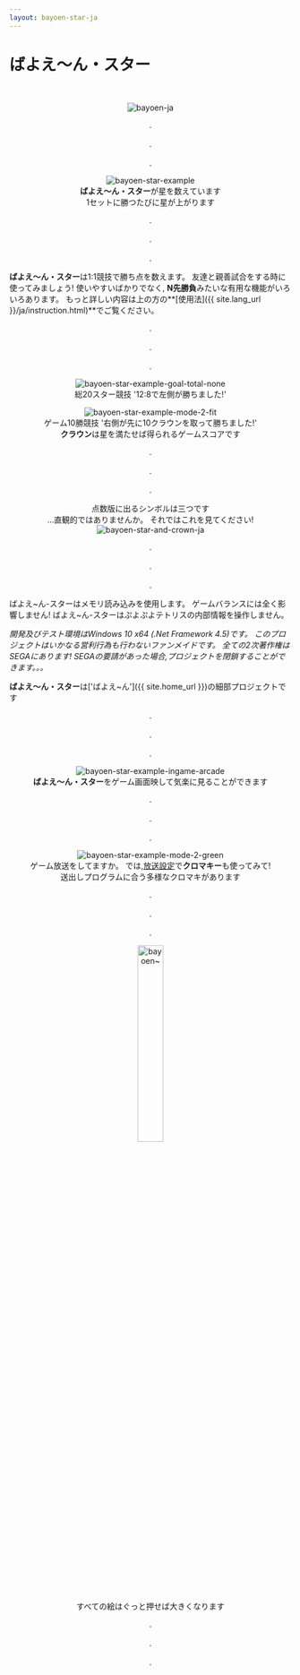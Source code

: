```yaml
---
layout: bayoen-star-ja
---
```


# ばよえ〜ん・スター

<br/>
<p align="center">
    <img src="{{ site.lang_url }}/res/bayoen-ja.png" class="box" alt="bayoen-ja"/>
</p>

<p align="center">
.<br/><br/>
.<br/><br/>
.
</p>

<p align="center">
    <img src="{{ site.lang_url }}/res/bayoen-star-example.png" class="shadow-box" alt="bayoen-star-example"/>
    <br/><span><strong>ばよえ〜ん・スター</strong>が星を数えています</span>
    <br/><span>1セットに勝つたびに星が上がります</span>
</p>

<p align="center">
.<br/><br/>
.<br/><br/>
.
</p>

**ばよえ〜ん・スター**は1:1競技で勝ち点を数えます。
友達と親善試合をする時に使ってみましょう!
使いやすいばかりでなく, **N先勝負**みたいな有用な機能がいろいろあります。
もっと詳しい内容は上の方の**[使用法]({{ site.lang_url }}/ja/instruction.html)**でご覧ください。

<p align="center">
.<br/><br/>
.<br/><br/>
.
</p>

<p align="center">
    <img src="{{ site.lang_url }}/res/bayoen-star-example-goal-total-none.png" class="shadow-box" alt="bayoen-star-example-goal-total-none"/>
    <br/><span>総20スター競技 '12:8で左側が勝ちました!'</span>
</p>

<p align="center">
    <img src="{{ site.lang_url }}/res/bayoen-star-example-mode-2-fit.png" class="shadow-box" alt="bayoen-star-example-mode-2-fit"/>
    <br/><span>ゲーム10勝競技 '右側が先に10クラウンを取って勝ちました!'</span>
    <br/><span><strong>クラウン</strong>は星を満たせば得られるゲームスコアです</span>
</p>

<p align="center">
.<br/><br/>
.<br/><br/>
.
</p>

<p align="center">
    <span>点数版に出るシンボルは三つです</span>
    <br/><span>...直観的ではありませんか。 それではこれを見てください!</span>
    <br/><img src="{{ site.lang_url }}/res/bayoen-star-and-crown-ja.png" class="box" alt="bayoen-star-and-crown-ja"/>
</p>

<p align="center">
.<br/><br/>
.<br/><br/>
.
</p>

ばよえ~ん-スターはメモリ読み込みを使用します。 ゲームバランスには全く影響しません!
ばよえ~ん-スターはぷよぷよテトリスの内部情報を操作しません。

_開発及びテスト環境はWindows 10 x64 (.Net Framework 4.5)です。 このプロジェクトはいかなる営利行為も行わないファンメイドです。 全ての2次著作権はSEGAにあります!  SEGAの要請があった場合,プロジェクトを閉鎖することができます。。。_

**ばよえ〜ん・スター**は['ばよえ~ん']({{ site.home_url }})の細部プロジェクトです

<p align="center">
.<br/><br/>
.<br/><br/>
.
</p>

<p align="center">
    <img src="{{ site.lang_url }}/res/bayoen-star-example-ingame-arcade.png" class="shadow-box" alt="bayoen-star-example-ingame-arcade"/>
    <br/><span><strong>ばよえ〜ん・スター</strong>をゲーム画面映して気楽に見ることができます</span>
</p>

<p align="center">
.<br/><br/>
.<br/><br/>
.
</p>

<p align="center">
    <img src="{{ site.lang_url }}/res/bayoen-star-example-mode-2-green.png" class="shadow-box" alt="bayoen-star-example-mode-2-green"/>
    <br/><span>ゲーム放送をしてますか。 では,<a href="{{ site.lang_url }}/ja/streaming.html">放送設定</a>で<strong>クロマキー</strong>も使ってみて!</span>
    <br/><span>送出しプログラムに合う多様なクロマキがあります</span>
</p>

<p align="center">
.<br/><br/>
.<br/><br/>
.
</p>

<p align="center">
   <img src="{{ site.lang_url }}/res/dailycarbuncle_kirbuncle.png" class="box" width="30%" alt="bayoen~"/>
    <br/><span>すべての絵はぐっと押せば大きくなります</span>
</p>

<p align="center">
.<br/><br/>
.<br/><br/>
.
</p>
